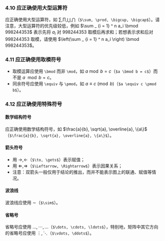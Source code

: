 ### 4.10 应正确使用大型运算符

应正确使用大型运算符，如 $\sum, \prod, \bigcup, \bigcap$（`$\sum, \prod, \bigcup, \bigcap$`）。请注意，大型运算符的优先级较低，例如 $\sum _ {i = 1} ^ n a_i \bmod 998244353$ 表示先将 $a_i$ 对 $998244353$ 取模后再求和；若想表示求和后对 $998244353$ 取模，请使用 $\left(\sum _ {i = 1} ^ n a_i \right) \bmod 998244353$。

### 4.11 应正确使用取模符号

- 取模运算应使用 `\bmod` 而非 `\mod`，如 $a \bmod b = c$（`$a \bmod b = c$`）而不是 $a\mod b=c$。
- 同余符号应使用 `\equiv` 与 `\pmod`，如 $a \equiv c \pmod b$（`$a \equiv c \pmod b$`）。

### 4.12 应正确使用特殊符号

#### 数学结构符号

应正确使用数学结构符号，如 $\frac{a}{b}, \sqrt{a}, \overline{a}, \{a\}$（`$\frac{a}{b}, \sqrt{a}, \overline{a}, \{a\}$`）。

#### 箭头符号

- 用 $\to, \gets$（`$\to, \gets$`）表示赋值；
- 用 $\Leftarrow, \Rightarrow$（`$\Leftarrow, \Rightarrow$`）表示因果关系；
- 注意：双箭头一般仅用于结论的推出，而并不能表示图上的联通、赋值等情况。

#### 波浪线

波浪线应使用 $\sim$（`$\sim$`）。

#### 省略号

省略号应使用 $\dots, \cdots, \ldots$（`$\dots, \cdots, \ldots$`），特别地，矩阵中其它方向的省略号应使用 $\vdots, \ddots$（`$\vdots, \ddots$`）。